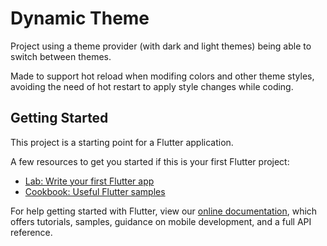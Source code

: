# Dynamic Theme

Project using a theme provider (with dark and light themes) being able to switch between themes.

Made to support hot reload when modifing colors and other theme styles, 
avoiding the need of hot restart to apply style changes while coding.


## Getting Started

This project is a starting point for a Flutter application.

A few resources to get you started if this is your first Flutter project:

- [Lab: Write your first Flutter app](https://flutter.dev/docs/get-started/codelab)
- [Cookbook: Useful Flutter samples](https://flutter.dev/docs/cookbook)

For help getting started with Flutter, view our
[online documentation](https://flutter.dev/docs), which offers tutorials,
samples, guidance on mobile development, and a full API reference.
